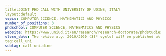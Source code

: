 ```yaml
---
title:JOINT PHD CALL WITH UNIVERSITY OF UDINE, ITALY
layout:default
topic: COMPUTER SCIENCE, MATHEMATICS AND PHYSICS
number_of_positions: 3
phdschool: COMPUTER SCIENCE, MATHEMATICS AND PHYSICS
website: https://www.uniud.it/en/research/research-doctorate/phdstudies/admission/ph.d.-call?set_language=en 
close_date: The notice a.y. 2019/2020 (35° cycle) will be published at the end of May 2019.
tag:call_uni
subtag: call uniudine
---
```

